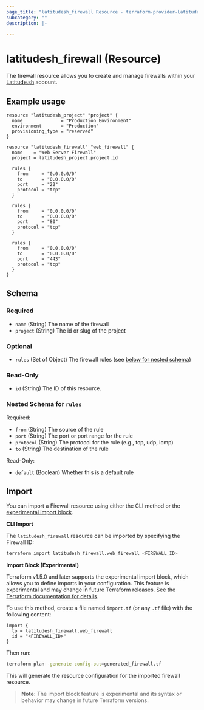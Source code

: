 ```yaml
---
page_title: "latitudesh_firewall Resource - terraform-provider-latitudesh"
subcategory: ""
description: |-
  
---
```


# latitudesh_firewall (Resource)

The firewall resource allows you to create and manage firewalls within your [Latitude.sh](https://latitude.sh/) account.

## Example usage

```hcl
resource "latitudesh_project" "project" {
  name              = "Production Environment"
  environment       = "Production"
  provisioning_type = "reserved"
}

resource "latitudesh_firewall" "web_firewall" {
  name    = "Web Server Firewall"
  project = latitudesh_project.project.id

  rules {
    from     = "0.0.0.0/0"
    to       = "0.0.0.0/0"
    port     = "22"
    protocol = "tcp"
  }

  rules {
    from     = "0.0.0.0/0"
    to       = "0.0.0.0/0"
    port     = "80"
    protocol = "tcp"
  }

  rules {
    from     = "0.0.0.0/0"
    to       = "0.0.0.0/0"
    port     = "443"
    protocol = "tcp"
  }
}
```

<!-- schema generated by tfplugindocs -->
## Schema

### Required

- `name` (String) The name of the firewall
- `project` (String) The id or slug of the project

### Optional

- `rules` (Set of Object) The firewall rules (see [below for nested schema](#nestedatt--rules))

### Read-Only

- `id` (String) The ID of this resource.

<a id="nestedatt--rules"></a>
### Nested Schema for `rules`

Required:

- `from` (String) The source of the rule
- `port` (String) The port or port range for the rule
- `protocol` (String) The protocol for the rule (e.g., tcp, udp, icmp)
- `to` (String) The destination of the rule

Read-Only:

- `default` (Boolean) Whether this is a default rule

## Import

You can import a Firewall resource using either the CLI method or the [experimental import block](https://developer.hashicorp.com/terraform/language/import).

**CLI Import**

The `latitudesh_firewall` resource can be imported by specifying the Firewall ID:

```sh
terraform import latitudesh_firewall.web_firewall <FIREWALL_ID>
```

**Import Block (Experimental)**

Terraform v1.5.0 and later supports the experimental import block, which allows you to define imports in your configuration. This feature is experimental and may change in future Terraform releases. See the [Terraform documentation for details](https://developer.hashicorp.com/terraform/language/import).

To use this method, create a file named `import.tf` (or any `.tf` file) with the following content:

```hcl
import {
  to = latitudesh_firewall.web_firewall
  id = "<FIREWALL_ID>"
}
```

Then run:

```sh
terraform plan -generate-config-out=generated_firewall.tf
```

This will generate the resource configuration for the imported firewall resource.

> **Note:** The import block feature is experimental and its syntax or behavior may change in future Terraform versions.
